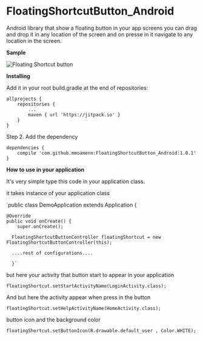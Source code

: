 # FloatingShortcutButton_Android

Android library that show a floating button in your app screens you can drag and drop it in any location of the screen and on presse in it navigate to any location in the screen.

**Sample**
 
 ![Floating Shortcut button](https://github.com/mmoamenn/FloatingShortcutButton_Android/blob/master/samples/floating_example.gif)
 
 
**Installing**
 
 Add it in your root build.gradle at the end of repositories:
 
 	allprojects {
 		repositories {
 			...
 			maven { url 'https://jitpack.io' }
 		}
 	}
 	
 Step 2. Add the dependency
 
 	dependencies {
 		compile 'com.github.mmoamenn:FloatingShortcutButton_Android:1.0.1'
 	}

**How to use in your application**

It's very simple type this code in your application class.

it takes instance of your application class 

`public class DemoApplication extends Application {

    @Override
    public void onCreate() {
        super.onCreate();
        
      FloatingShortcutButtonController floatingShortcut = new FloatingShortcutButtonController(this);
      
      ....rest of configurations....
      
      }`

but here your activity that button start to appear in your application 

`floatingShortcut.setStartActivityName(LoginActivity.class);`

And but here the activity appear when press in the button 

`floatingShortcut.setHelpActivityName(HomeActivity.class);`

button icon and the background color 

`floatingShortcut.setButtonIcon(R.drawable.default_user , Color.WHITE);`


